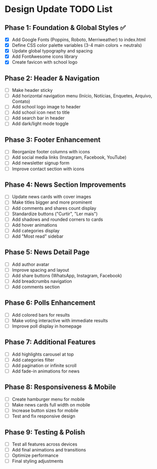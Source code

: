 # Design Update TODO List

## Phase 1: Foundation & Global Styles ✅
- [x] Add Google Fonts (Poppins, Roboto, Merriweather) to index.html
- [x] Define CSS color palette variables (3-4 main colors + neutrals)
- [x] Update global typography and spacing
- [x] Add FontAwesome icons library
- [x] Create favicon with school logo

## Phase 2: Header & Navigation
- [ ] Make header sticky
- [ ] Add horizontal navigation menu (Início, Notícias, Enquetes, Arquivo, Contato)
- [ ] Add school logo image to header
- [ ] Add school icon next to title
- [ ] Add search bar in header
- [ ] Add dark/light mode toggle

## Phase 3: Footer Enhancement
- [ ] Reorganize footer columns with icons
- [ ] Add social media links (Instagram, Facebook, YouTube)
- [ ] Add newsletter signup form
- [ ] Improve contact section with icons

## Phase 4: News Section Improvements
- [ ] Update news cards with cover images
- [ ] Make titles bigger and more prominent
- [ ] Add comments and shares count display
- [ ] Standardize buttons ("Curtir", "Ler mais")
- [ ] Add shadows and rounded corners to cards
- [ ] Add hover animations
- [ ] Add categories display
- [ ] Add "Most read" sidebar

## Phase 5: News Detail Page
- [ ] Add author avatar
- [ ] Improve spacing and layout
- [ ] Add share buttons (WhatsApp, Instagram, Facebook)
- [ ] Add breadcrumbs navigation
- [ ] Add comments section

## Phase 6: Polls Enhancement
- [ ] Add colored bars for results
- [ ] Make voting interactive with immediate results
- [ ] Improve poll display in homepage

## Phase 7: Additional Features
- [ ] Add highlights carousel at top
- [ ] Add categories filter
- [ ] Add pagination or infinite scroll
- [ ] Add fade-in animations for news

## Phase 8: Responsiveness & Mobile
- [ ] Create hamburger menu for mobile
- [ ] Make news cards full width on mobile
- [ ] Increase button sizes for mobile
- [ ] Test and fix responsive design

## Phase 9: Testing & Polish
- [ ] Test all features across devices
- [ ] Add final animations and transitions
- [ ] Optimize performance
- [ ] Final styling adjustments
